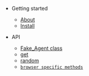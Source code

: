 - Getting started
    - [About](quickstart/README.md)
    - [Install](quickstart/install.md)


- API
    - [Fake_Agent class](methods/README.md)
    - [get](methods/get.md)
    - [random](methods/random.md)
    - [`browser specific methods`](methods/browser_methods.md)